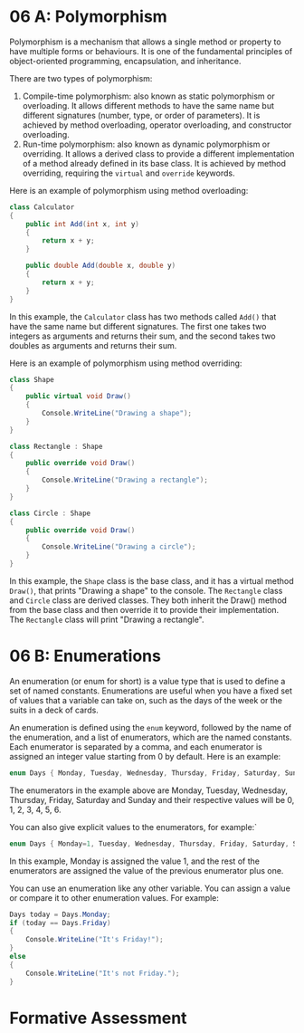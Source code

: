 # 06 A: Polymorphism

Polymorphism is a mechanism that allows a single method or property to have multiple forms or behaviours. It is one of the fundamental principles of object-oriented programming, encapsulation, and inheritance.

There are two types of polymorphism:

1. Compile-time polymorphism: also known as static polymorphism or overloading. It allows different methods to have the same name but different signatures (number, type, or order of parameters). It is achieved by method overloading, operator overloading, and constructor overloading.
2. Run-time polymorphism: also known as dynamic polymorphism or overriding. It allows a derived class to provide a different implementation of a method already defined in its base class. It is achieved by method overriding, requiring the `virtual` and `override` keywords.

Here is an example of polymorphism using method overloading:

```cs
class Calculator
{
    public int Add(int x, int y)
    {
        return x + y;
    }

    public double Add(double x, double y)
    {
        return x + y;
    }
}
```

In this example, the `Calculator` class has two methods called `Add()` that have the same name but different signatures. The first one takes two integers as arguments and returns their sum, and the second takes two doubles as arguments and returns their sum.

Here is an example of polymorphism using method overriding:

```cs
class Shape
{
    public virtual void Draw()
    {
        Console.WriteLine("Drawing a shape");
    }
}

class Rectangle : Shape
{
    public override void Draw()
    {
        Console.WriteLine("Drawing a rectangle");
    }
}

class Circle : Shape
{
    public override void Draw()
    {
        Console.WriteLine("Drawing a circle");
    }
}
```

In this example, the `Shape` class is the base class, and it has a virtual method `Draw()`, that prints "Drawing a shape" to the console. The `Rectangle` class and `Circle` class are derived classes. They both inherit the Draw() method from the base class and then override it to provide their implementation. The `Rectangle` class will print "Drawing a rectangle".

# 06 B: Enumerations

An enumeration (or enum for short) is a value type that is used to define a set of named constants. Enumerations are useful when you have a fixed set of values that a variable can take on, such as the days of the week or the suits in a deck of cards.

An enumeration is defined using the `enum` keyword, followed by the name of the enumeration, and a list of enumerators, which are the named constants. Each enumerator is separated by a comma, and each enumerator is assigned an integer value starting from 0 by default. Here is an example:

```cs
enum Days { Monday, Tuesday, Wednesday, Thursday, Friday, Saturday, Sunday };
```

The enumerators in the example above are Monday, Tuesday, Wednesday, Thursday, Friday, Saturday and Sunday and their respective values will be 0, 1, 2, 3, 4, 5, 6.

You can also give explicit values to the enumerators, for example:`

```cs
enum Days { Monday=1, Tuesday, Wednesday, Thursday, Friday, Saturday, Sunday };
```

In this example, Monday is assigned the value 1, and the rest of the enumerators are assigned the value of the previous enumerator plus one.

You can use an enumeration like any other variable. You can assign a value or compare it to other enumeration values. For example:

```cs
Days today = Days.Monday;
if (today == Days.Friday)
{
    Console.WriteLine("It's Friday!");
}
else
{
    Console.WriteLine("It's not Friday.");
}
```

# Formative Assessment

